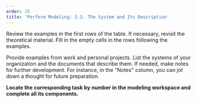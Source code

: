 ```yaml
---
order: 15
title: 'Perform Modeling: 2.3. The System and Its Description'
---
```


Review the examples in the first rows of the table. If necessary, revisit the theoretical material. Fill in the empty cells in the rows following the examples.

Provide examples from work and personal projects. List the systems of your organization and the documents that describe them. If needed, make notes for further development. For instance, in the "Notes" column, you can jot down a thought for future preparation.

**Locate the corresponding task by number in the modeling workspace and complete all its components.**